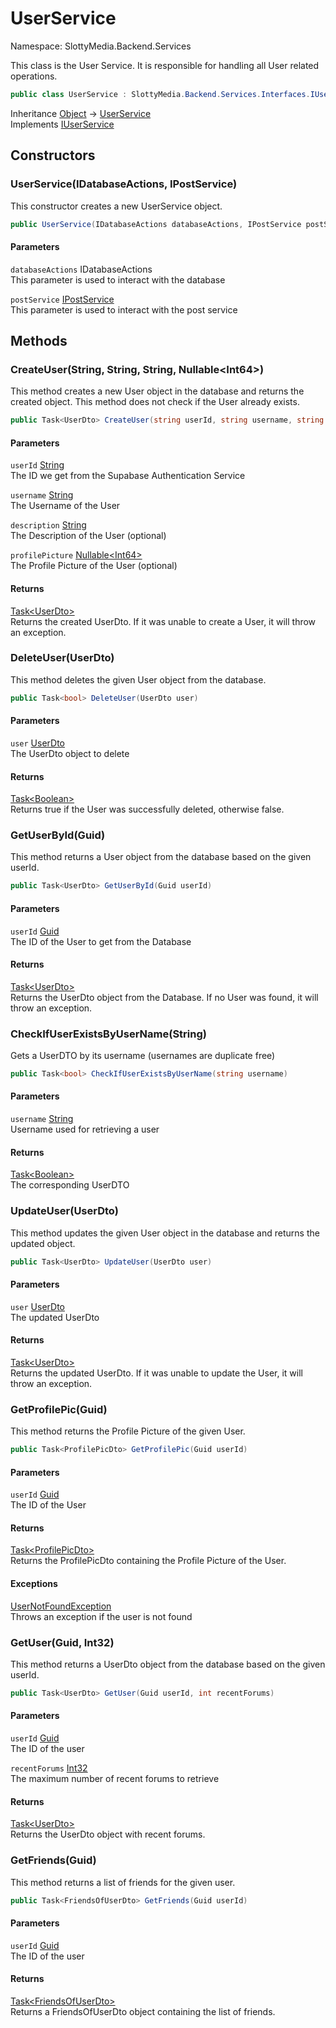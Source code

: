 # UserService

Namespace: SlottyMedia.Backend.Services

This class is the User Service. It is responsible for handling all User related operations.

```csharp
public class UserService : SlottyMedia.Backend.Services.Interfaces.IUserService
```

Inheritance [Object](https://docs.microsoft.com/en-us/dotnet/api/system.object) → [UserService](./slottymedia.backend.services.userservice.md)<br>
Implements [IUserService](./slottymedia.backend.services.interfaces.iuserservice.md)

## Constructors

### **UserService(IDatabaseActions, IPostService)**

This constructor creates a new UserService object.

```csharp
public UserService(IDatabaseActions databaseActions, IPostService postService)
```

#### Parameters

`databaseActions` IDatabaseActions<br>
This parameter is used to interact with the database

`postService` [IPostService](./slottymedia.backend.services.interfaces.ipostservice.md)<br>
This parameter is used to interact with the post service

## Methods

### **CreateUser(String, String, String, Nullable&lt;Int64&gt;)**

This method creates a new User object in the database and returns the created object. This method does not check if
 the User already exists.

```csharp
public Task<UserDto> CreateUser(string userId, string username, string description, Nullable<long> profilePicture)
```

#### Parameters

`userId` [String](https://docs.microsoft.com/en-us/dotnet/api/system.string)<br>
The ID we get from the Supabase Authentication Service

`username` [String](https://docs.microsoft.com/en-us/dotnet/api/system.string)<br>
The Username of the User

`description` [String](https://docs.microsoft.com/en-us/dotnet/api/system.string)<br>
The Description of the User (optional)

`profilePicture` [Nullable&lt;Int64&gt;](https://docs.microsoft.com/en-us/dotnet/api/system.nullable-1)<br>
The Profile Picture of the User (optional)

#### Returns

[Task&lt;UserDto&gt;](https://docs.microsoft.com/en-us/dotnet/api/system.threading.tasks.task-1)<br>
Returns the created UserDto. If it was unable to create a User, it will throw an exception.

### **DeleteUser(UserDto)**

This method deletes the given User object from the database.

```csharp
public Task<bool> DeleteUser(UserDto user)
```

#### Parameters

`user` [UserDto](./slottymedia.backend.dtos.userdto.md)<br>
The UserDto object to delete

#### Returns

[Task&lt;Boolean&gt;](https://docs.microsoft.com/en-us/dotnet/api/system.threading.tasks.task-1)<br>
Returns true if the User was successfully deleted, otherwise false.

### **GetUserById(Guid)**

This method returns a User object from the database based on the given userId.

```csharp
public Task<UserDto> GetUserById(Guid userId)
```

#### Parameters

`userId` [Guid](https://docs.microsoft.com/en-us/dotnet/api/system.guid)<br>
The ID of the User to get from the Database

#### Returns

[Task&lt;UserDto&gt;](https://docs.microsoft.com/en-us/dotnet/api/system.threading.tasks.task-1)<br>
Returns the UserDto object from the Database. If no User was found, it will throw an exception.

### **CheckIfUserExistsByUserName(String)**

Gets a UserDTO by its username (usernames are duplicate free)

```csharp
public Task<bool> CheckIfUserExistsByUserName(string username)
```

#### Parameters

`username` [String](https://docs.microsoft.com/en-us/dotnet/api/system.string)<br>
Username used for retrieving a user

#### Returns

[Task&lt;Boolean&gt;](https://docs.microsoft.com/en-us/dotnet/api/system.threading.tasks.task-1)<br>
The corresponding UserDTO

### **UpdateUser(UserDto)**

This method updates the given User object in the database and returns the updated object.

```csharp
public Task<UserDto> UpdateUser(UserDto user)
```

#### Parameters

`user` [UserDto](./slottymedia.backend.dtos.userdto.md)<br>
The updated UserDto

#### Returns

[Task&lt;UserDto&gt;](https://docs.microsoft.com/en-us/dotnet/api/system.threading.tasks.task-1)<br>
Returns the updated UserDto. If it was unable to update the User, it will throw an exception.

### **GetProfilePic(Guid)**

This method returns the Profile Picture of the given User.

```csharp
public Task<ProfilePicDto> GetProfilePic(Guid userId)
```

#### Parameters

`userId` [Guid](https://docs.microsoft.com/en-us/dotnet/api/system.guid)<br>
The ID of the User

#### Returns

[Task&lt;ProfilePicDto&gt;](https://docs.microsoft.com/en-us/dotnet/api/system.threading.tasks.task-1)<br>
Returns the ProfilePicDto containing the Profile Picture of the User.

#### Exceptions

[UserNotFoundException](./slottymedia.backend.exceptions.services.userexceptions.usernotfoundexception.md)<br>
Throws an exception if the user is not found

### **GetUser(Guid, Int32)**

This method returns a UserDto object from the database based on the given userId.

```csharp
public Task<UserDto> GetUser(Guid userId, int recentForums)
```

#### Parameters

`userId` [Guid](https://docs.microsoft.com/en-us/dotnet/api/system.guid)<br>
The ID of the user

`recentForums` [Int32](https://docs.microsoft.com/en-us/dotnet/api/system.int32)<br>
The maximum number of recent forums to retrieve

#### Returns

[Task&lt;UserDto&gt;](https://docs.microsoft.com/en-us/dotnet/api/system.threading.tasks.task-1)<br>
Returns the UserDto object with recent forums.

### **GetFriends(Guid)**

This method returns a list of friends for the given user.

```csharp
public Task<FriendsOfUserDto> GetFriends(Guid userId)
```

#### Parameters

`userId` [Guid](https://docs.microsoft.com/en-us/dotnet/api/system.guid)<br>
The ID of the user

#### Returns

[Task&lt;FriendsOfUserDto&gt;](https://docs.microsoft.com/en-us/dotnet/api/system.threading.tasks.task-1)<br>
Returns a FriendsOfUserDto object containing the list of friends.
